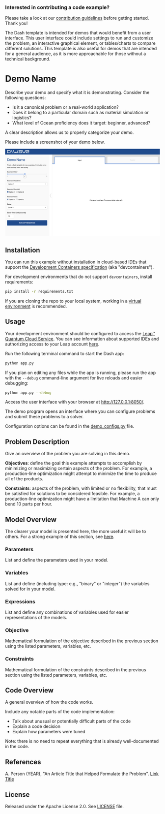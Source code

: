 ### Interested in contributing a code example?

Please take a look at our [contribution guidelines](CONTRIBUTING.md) before getting started.
Thank you!

The Dash template is intended for demos that would benefit from a user interface. This user
interface could include settings to run and customize the problem, an interactive graphical element,
or tables/charts to compare different solutions. This template is also useful for demos that are
intended for a general audience, as it is more approachable for those without a technical background.

<!-- Before submitting your code, please delete everything above and including this comment. -->
<!-- The following is a README template for your new demo. -->

# Demo Name

Describe your demo and specify what it is demonstrating. Consider the
following questions:

* Is it a canonical problem or a real-world application?
* Does it belong to a particular domain such as material simulation or logistics?
* What level of Ocean proficiency does it target: beginner, advanced?

A clear description allows us to properly categorize your demo.

Please include a screenshot of your demo below.

![Demo Example](static/demo.png)

<!-- Below is boilerplate instructions to be included, as is, in the final demo. -->

## Installation
You can run this example without installation in cloud-based IDEs that support the
[Development Containers specification](https://containers.dev/supporting) (aka "devcontainers").

For development environments that do not support `devcontainers`, install requirements:

```bash
pip install -r requirements.txt
```

If you are cloning the repo to your local system, working in a
[virtual environment](https://docs.python.org/3/library/venv.html) is recommended.

## Usage
Your development environment should be configured to access the
[Leap&trade; Quantum Cloud Service](https://docs.ocean.dwavesys.com/en/stable/overview/sapi.html).
You can see information about supported IDEs and authorizing access to your Leap account
[here](https://docs.dwavesys.com/docs/latest/doc_leap_dev_env.html).

Run the following terminal command to start the Dash app:

```bash
python app.py
```

If you plan on editing any files while the app is running, please run the app with the `--debug`
command-line argument for live reloads and easier debugging:

```bash
python app.py --debug
```

Access the user interface with your browser at http://127.0.0.1:8050/.

The demo program opens an interface where you can configure problems and submit these problems to
a solver.

Configuration options can be found in the [demo_configs.py](demo_configs.py) file.

<!-- End of boilerplate. -->

## Problem Description
Give an overview of the problem you are solving in this demo.

**Objectives**: define the goal this example attempts to accomplish by minimizing or maximizing
certain aspects of the problem. For example, a production-line optimization might attempt to
minimize the time to produce all of the products.

**Constraints**: aspects of the problem, with limited or no flexibility, that must be satisfied for
solutions to be considered feasible. For example, a production-line optimization might have a
limitation that Machine A can only bend 10 parts per hour.

## Model Overview
The clearer your model is presented here, the more useful it will be to others. For a strong example
of this section, see [here](https://github.com/dwave-examples/3d-bin-packing#model-overview).

### Parameters
List and define the parameters used in your model.

### Variables
List and define (including type: e.g., "binary" or "integer") the variables solved for in your model.

### Expressions
List and define any combinations of variables used for easier representations of the models.

### Objective
Mathematical formulation of the objective described in the previous section using the listed
parameters, variables, etc.

### Constraints
Mathematical formulation of the constraints described in the previous section using the listed
parameters, variables, etc.

## Code Overview

A general overview of how the code works.

Include any notable parts of the code implementation:

* Talk about unusual or potentially difficult parts of the code
* Explain a code decision
* Explain how parameters were tuned

Note: there is no need to repeat everything that is already well-documented in
the code.

## References

A. Person (YEAR), "An Article Title that Helped Formulate the Problem".
[Link Title](https://example.com/)

## License

Released under the Apache License 2.0. See [LICENSE](LICENSE) file.
